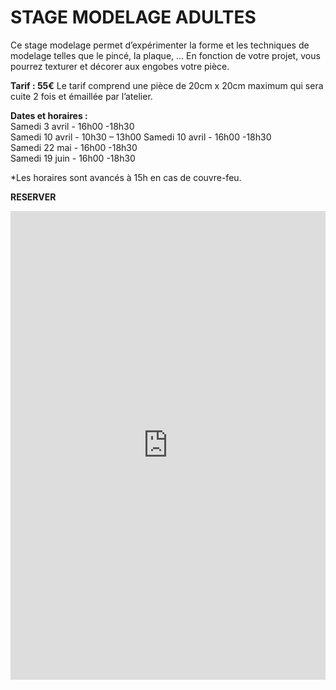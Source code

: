<!--
Description longue
Image
Durée: H
Niveau:
Tarif:
Les prochains stages :
date - heure début -heure fin
[Réserver](reserver)
-->
# STAGE MODELAGE ADULTES    
Ce stage modelage permet d’expérimenter la forme et les techniques de modelage telles que le pincé, la plaque, ...
En fonction de votre projet, vous pourrez texturer et décorer aux engobes votre pièce.

**Tarif : 55€** 
Le tarif comprend une pièce de 20cm x 20cm maximum qui sera cuite 2 fois et émaillée par l’atelier.

**Dates et horaires :**  
Samedi 3 avril - 16h00 -18h30   
Samedi 10 avril - 10h30 – 13h00 
Samedi 10 avril - 16h00 -18h30   
Samedi 22 mai - 16h00 -18h30  
Samedi 19 juin - 16h00 -18h30  

*Les horaires sont avancés à 15h en cas de couvre-feu.

**RESERVER**
<iframe id="haWidget" allowtransparency="true" scrolling="auto" src="https://www.helloasso.com/associations/fans-de-terre/evenements/stage-tournage-ceramique-6h/widget" style="width: 100%; height: 750px; border: none;" onload="window.scroll(0, this.offsetTop)"></iframe>
